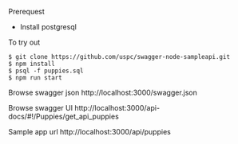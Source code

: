 Prerequest 
- Install postgresql

To try out
```
$ git clone https://github.com/uspc/swagger-node-sampleapi.git
$ npm install
$ psql -f puppies.sql
$ npm run start
```

Browse swagger json
http://localhost:3000/swagger.json

Browse swagger UI 
http://localhost:3000/api-docs/#!/Puppies/get_api_puppies

Sample app url
http://localhost:3000/api/puppies
